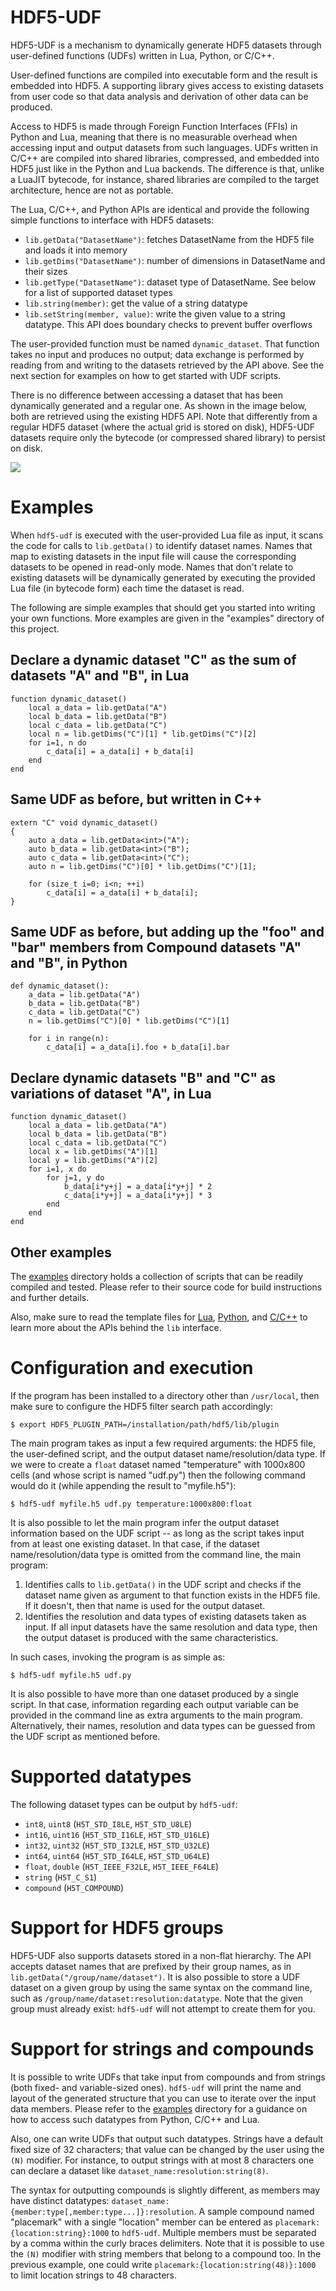 # HDF5-UDF

HDF5-UDF is a mechanism to dynamically generate HDF5 datasets through
user-defined functions (UDFs) written in Lua, Python, or C/C++.

User-defined functions are compiled into executable form and the result
is embedded into HDF5. A supporting library gives access to existing datasets
from user code so that data analysis and derivation of other data can be produced.

Access to HDF5 is made through Foreign Function Interfaces (FFIs) in Python and
Lua, meaning that there is no measurable overhead when accessing input and output
datasets from such languages. UDFs written in C/C++ are compiled into shared libraries,
compressed, and embedded into HDF5 just like in the Python and Lua backends. The
difference is that, unlike a LuaJIT bytecode, for instance, shared libraries are
compiled to the target architecture, hence are not as portable.

The Lua, C/C++, and Python APIs are identical and provide the following simple
functions to interface with HDF5 datasets:

- `lib.getData("DatasetName")`: fetches DatasetName from the HDF5
   file and loads it into memory
- `lib.getDims("DatasetName")`: number of dimensions in DatasetName
   and their sizes
- `lib.getType("DatasetName")`: dataset type of DatasetName. See
   below for a list of supported dataset types
- `lib.string(member)`: get the value of a string datatype
- `lib.setString(member, value)`: write the given value to a string datatype.
   This API does boundary checks to prevent buffer overflows

The user-provided function must be named `dynamic_dataset`. That
function takes no input and produces no output; data exchange is
performed by reading from and writing to the datasets retrieved
by the API above. See the next section for examples on how to
get started with UDF scripts.

There is no difference between accessing a dataset that has been
dynamically generated and a regular one. As shown in the image
below, both are retrieved using the existing HDF5 API. Note that
differently from a regular HDF5 dataset (where the actual grid is
stored on disk), HDF5-UDF datasets require only the bytecode (or
compressed shared library) to persist on disk.

![](images/hdf5-udf.png)

# Examples

When `hdf5-udf` is executed with the user-provided Lua file as input, it
scans the code for calls to `lib.getData()` to identify dataset names.
Names that map to existing datasets in the input file will cause the
corresponding datasets to be opened in read-only mode. Names that don't
relate to existing datasets will be dynamically generated by executing
the provided Lua file (in bytecode form) each time the dataset is read.

The following are simple examples that should get you started into writing
your own functions. More examples are given in the "examples" directory of
this project.

## Declare a dynamic dataset "C" as the sum of datasets "A" and "B", in Lua
```
function dynamic_dataset()
    local a_data = lib.getData("A")
    local b_data = lib.getData("B")
    local c_data = lib.getData("C")
    local n = lib.getDims("C")[1] * lib.getDims("C")[2]
    for i=1, n do
        c_data[i] = a_data[i] + b_data[i]
    end
end
```

## Same UDF as before, but written in C++
```
extern "C" void dynamic_dataset()
{
    auto a_data = lib.getData<int>("A");
    auto b_data = lib.getData<int>("B");
    auto c_data = lib.getData<int>("C");
    auto n = lib.getDims("C")[0] * lib.getDims("C")[1];

    for (size_t i=0; i<n; ++i)
        c_data[i] = a_data[i] + b_data[i];
}
```


## Same UDF as before, but adding up the "foo" and "bar" members from Compound datasets "A" and "B", in Python
```
def dynamic_dataset():
    a_data = lib.getData("A")
    b_data = lib.getData("B")
    c_data = lib.getData("C")
    n = lib.getDims("C")[0] * lib.getDims("C")[1]

    for i in range(n):
        c_data[i] = a_data[i].foo + b_data[i].bar
```

## Declare dynamic datasets "B" and "C" as variations of dataset "A", in Lua
```
function dynamic_dataset()
    local a_data = lib.getData("A")
    local b_data = lib.getData("B")
    local c_data = lib.getData("C")
    local x = lib.getDims("A")[1]
    local y = lib.getDims("A")[2]
    for i=1, x do
        for j=1, y do
            b_data[i*y+j] = a_data[i*y+j] * 2
            c_data[i*y+j] = a_data[i*y+j] * 3
        end
    end
end
```

## Other examples

The [examples](https://github.com/lucasvr/hdf5-udf/tree/master/examples)
directory holds a collection of scripts that can be readily compiled and tested.
Please refer to their source code for build instructions and further details.

Also, make sure to read the template files for
[Lua](https://github.com/lucasvr/hdf5-udf/blob/master/src/udf_template.lua),
[Python](https://github.com/lucasvr/hdf5-udf/blob/master/src/udf_template.py), and
[C/C++](https://github.com/lucasvr/hdf5-udf/blob/master/src/udf_template.cpp)
to learn more about the APIs behind the `lib` interface.

# Configuration and execution

If the program has been installed to a directory other than `/usr/local`, then
make sure to configure the HDF5 filter search path accordingly:

```
$ export HDF5_PLUGIN_PATH=/installation/path/hdf5/lib/plugin
```

The main program takes as input a few required arguments: the HDF5 file, the
user-defined script, and the output dataset name/resolution/data type. If
we were to create a `float` dataset named "temperature" with 1000x800 cells
(and whose script is named "udf.py") then the following command would do
it (while appending the result to "myfile.h5"):

```
$ hdf5-udf myfile.h5 udf.py temperature:1000x800:float
```

It is also possible to let the main program infer the output dataset information
based on the UDF script -- as long as the script takes input from at least one
existing dataset. In that case, if the dataset name/resolution/data type is
omitted from the command line, the main program:

1. Identifies calls to `lib.getData()` in the UDF script and checks if the dataset
   name given as argument to that function exists in the HDF5 file. If it doesn't,
   then that name is used for the output dataset.
2. Identifies the resolution and data types of existing datasets taken as input.
   If all input datasets have the same resolution and data type, then the output
   dataset is produced with the same characteristics.

In such cases, invoking the program is as simple as:

```
$ hdf5-udf myfile.h5 udf.py
```

It is also possible to have more than one dataset produced by a single script.
In that case, information regarding each output variable can be provided in the
command line as extra arguments to the main program. Alternatively, their names,
resolution and data types can be guessed from the UDF script as mentioned before.

# Supported datatypes

The following dataset types can be output by `hdf5-udf`:

- `int8`, `uint8` (`H5T_STD_I8LE`, `H5T_STD_U8LE`)
- `int16`, `uint16` (`H5T_STD_I16LE`, `H5T_STD_U16LE`)
- `int32`, `uint32` (`H5T_STD_I32LE`, `H5T_STD_U32LE`)
- `int64`, `uint64` (`H5T_STD_I64LE`, `H5T_STD_U64LE`)
- `float`, `double` (`H5T_IEEE_F32LE`, `H5T_IEEE_F64LE`)
- `string` (`H5T_C_S1`)
- `compound` (`H5T_COMPOUND`)

# Support for HDF5 groups

HDF5-UDF also supports datasets stored in a non-flat hierarchy. The API accepts
dataset names that are prefixed by their group names, as in
`lib.getData("/group/name/dataset")`. It is also possible to store a UDF dataset
on a given group by using the same syntax on the command line, such as 
`/group/name/dataset:resolution:datatype`. Note that the given group must already
exist: `hdf5-udf` will not attempt to create them for you.

# Support for strings and compounds

It is possible to write UDFs that take input from compounds and from strings (both
fixed- and variable-sized ones). `hdf5-udf` will print the name and layout of the
generated structure that you can use to iterate over the input data members. Please
refer to the [examples](https://github.com/lucasvr/hdf5-udf/tree/master/examples)
directory for a guidance on how to access such datatypes from Python, C/C++ and Lua.

Also, one can write UDFs that output such datatypes. Strings have a default fixed
size of 32 characters; that value can be changed by the user using the `(N)` modifier.
For instance, to output strings with at most 8 characters one can declare a dataset
like `dataset_name:resolution:string(8)`.

The syntax for outputting compounds is slightly different, as members may have
distinct datatypes: `dataset_name:{member:type[,member:type...]}:resolution`.
A sample compound named "placemark" with a single "location" member can be entered
as `placemark:{location:string}:1000` to `hdf5-udf`. Multiple members must be
separated by a comma within the curly braces delimiters. Note that it is possible
to use the `(N)` modifier with string members that belong to a compound too. In the
previous example, one could write `placemark:{location:string(48)}:1000` to limit
location strings to 48 characters.
